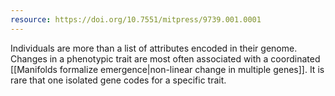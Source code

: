 ```yaml
---
resource: https://doi.org/10.7551/mitpress/9739.001.0001
---
```


Individuals are more than a list of attributes encoded in their genome. Changes in a phenotypic trait are most often associated with a coordinated [[Manifolds formalize emergence|non-linear change in multiple genes]]. It is rare that one isolated gene codes for a specific trait. 